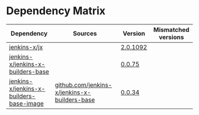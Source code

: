 # Dependency Matrix

Dependency | Sources | Version | Mismatched versions
---------- | ------- | ------- | -------------------
[jenkins-x/jx](https://github.com/jenkins-x/jx) |  | [2.0.1092](https://github.com/jenkins-x/jx/releases/tag/v2.0.1092) | 
[jenkins-x/jenkins-x-builders-base](https://github.com/jenkins-x/jenkins-x-builders-base) |  | [0.0.75](https://github.com/jenkins-x/jenkins-x-builders-base/releases/tag/v0.0.75) | 
[jenkins-x/jenkins-x-builders-base-image](https://github.com/jenkins-x/jenkins-x-builders-base-image) | [github.com/jenkins-x/jenkins-x-builders-base](https://github.com/jenkins-x/jenkins-x-builders-base) | [0.0.34]() | 
